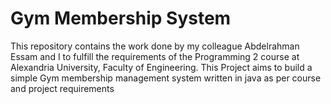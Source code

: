 # Gym Membership System
This repository contains the work done by my colleague Abdelrahman Essam and I to fulfill the requirements of the Programming 2 course at Alexandria University, Faculty of Engineering.
This Project aims to build a simple Gym membership management system written in java as per course and project requirements
